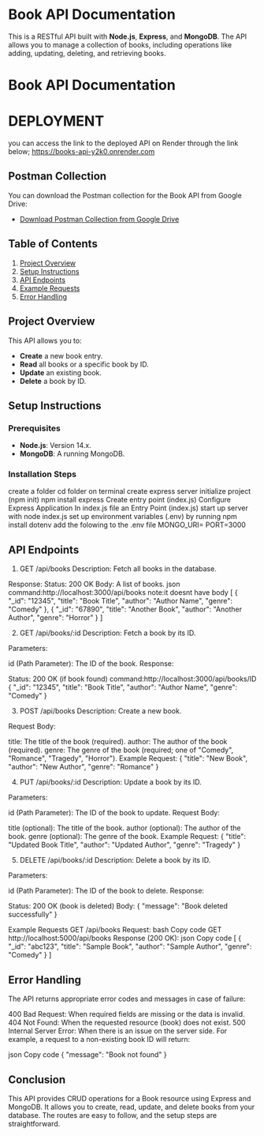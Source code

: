 # Book API Documentation

This is a RESTful API built with **Node.js**, **Express**, and **MongoDB**. The API allows you to manage a collection of books, including operations like adding, updating, deleting, and retrieving books.

# Book API Documentation

# DEPLOYMENT #
you can access the link to the deployed API on Render through the link below;
https://books-api-y2k0.onrender.com

## Postman Collection

You can download the Postman collection for the Book API from Google Drive:
- [Download Postman Collection from Google Drive](https://drive.google.com/file/d/1clJG0qFYGgWx-BWdwkPqkLIkhbYHIR2b/view?usp=sharing)

## Table of Contents
1. [Project Overview](#project-overview)
2. [Setup Instructions](#setup-instructions)
3. [API Endpoints](#api-endpoints)
4. [Example Requests](#example-requests)
5. [Error Handling](#error-handling)

## Project Overview
This API allows you to:
- **Create** a new book entry.
- **Read** all books or a specific book by ID.
- **Update** an existing book.
- **Delete** a book by ID.

## Setup Instructions

### Prerequisites
- **Node.js**: Version 14.x.
- **MongoDB**: A running MongoDB.

### Installation Steps

   create a folder
   cd folder on terminal
   create express server
   initialize project (npm init)
npm install express
Create entry point (index.js) 
Configure Express Application In index.js file an Entry Point (index.js) 
 start up server with node index.js
 set up environment variables (.env) by running npm install dotenv
 add the folowing to the .env file 
 MONGO_URI=
PORT=3000

## API Endpoints
1. GET /api/books
Description: Fetch all books in the database.

Response:
Status: 200 OK
Body: A list of books.
json
command:http://localhost:3000/api/books
note:it doesnt have body
[
  {
    "_id": "12345",
    "title": "Book Title",
    "author": "Author Name",
    "genre": "Comedy"
  },
  {
    "_id": "67890",
    "title": "Another Book",
    "author": "Another Author",
    "genre": "Horror"
  }
]

2. GET /api/books/:id
Description: Fetch a book by its ID.

Parameters:

id (Path Parameter): The ID of the book.
Response:

Status: 200 OK (if book found)
command:http://localhost:3000/api/books/ID
{
  "_id": "12345",
  "title": "Book Title",
  "author": "Author Name",
  "genre": "Comedy"
}

3. POST /api/books
Description: Create a new book.

Request Body:

title: The title of the book (required).
author: The author of the book (required).
genre: The genre of the book (required; one of "Comedy", "Romance", "Tragedy", "Horror").
Example Request:
{
  "title": "New Book",
  "author": "New Author",
  "genre": "Romance"
}

4. PUT /api/books/:id
Description: Update a book by its ID.

Parameters:

id (Path Parameter): The ID of the book to update.
Request Body:

title (optional): The title of the book.
author (optional): The author of the book.
genre (optional): The genre of the book.
Example Request:
{
  "title": "Updated Book Title",
  "author": "Updated Author",
  "genre": "Tragedy"
}

5. DELETE /api/books/:id
Description: Delete a book by its ID.

Parameters:

id (Path Parameter): The ID of the book to delete.
Response:

Status: 200 OK (book is deleted)
Body: { "message": "Book deleted successfully" }

Example Requests
GET /api/books
Request:
bash
Copy code
GET http://localhost:5000/api/books
Response (200 OK):
json
Copy code
[
  {
    "_id": "abc123",
    "title": "Sample Book",
    "author": "Sample Author",
    "genre": "Comedy"
  }
]


## Error Handling
The API returns appropriate error codes and messages in case of failure:

400 Bad Request: When required fields are missing or the data is invalid.
404 Not Found: When the requested resource (book) does not exist.
500 Internal Server Error: When there is an issue on the server side.
For example, a request to a non-existing book ID will return:

json
Copy code
{
  "message": "Book not found"
}


## Conclusion
This API provides CRUD operations for a Book resource using Express and MongoDB. It allows you to create, read, update, and delete books from your database. The routes are easy to follow, and the setup steps are straightforward.